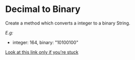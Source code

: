 # Decimal to Binary

Create a method which converts a integer to a binary String.

*E.g:*
* integer: 164, binary: "10100100" 

[Look at this link only if you're stuck](https://gist.github.com/bastienwcs/bebab3c43e7390b29159aaa936c35883)